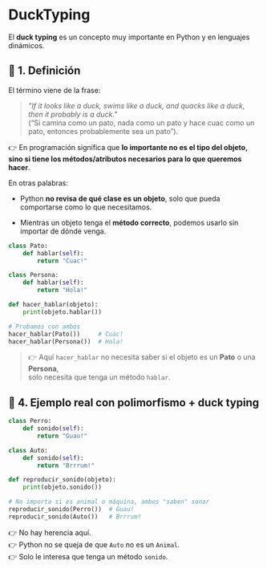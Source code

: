 

# DuckTyping

El **duck typing** es un concepto muy importante en Python y en lenguajes dinámicos.

## 📌 1. Definición

El término viene de la frase:

> _"If it looks like a duck, swims like a duck, and quacks like a duck, then it probably is a duck."_  
> (“Si camina como un pato, nada como un pato y hace cuac como un pato, entonces probablemente sea un pato”).


👉 En programación significa que **lo importante no es el tipo del objeto, sino si tiene los métodos/atributos necesarios para lo que queremos hacer**.

En otras palabras:

- Python **no revisa de qué clase es un objeto**, solo que pueda comportarse como lo que necesitamos.
    
- Mientras un objeto tenga el **método correcto**, podemos usarlo sin importar de dónde venga.


```python
class Pato:
    def hablar(self):
        return "Cuac!"

class Persona:
    def hablar(self):
        return "Hola!"

def hacer_hablar(objeto):
    print(objeto.hablar())

# Probamos con ambos
hacer_hablar(Pato())     # Cuac!
hacer_hablar(Persona())  # Hola!

```

> 👉 Aquí `hacer_hablar` no necesita saber si el objeto es un **Pato** o una **Persona**,  
solo necesita que tenga un método `hablar`.



## 📌 4. Ejemplo real con polimorfismo + duck typing


```python
class Perro:
    def sonido(self):
        return "Guau!"

class Auto:
    def sonido(self):
        return "Brrrum!"

def reproducir_sonido(objeto):
    print(objeto.sonido())

# No importa si es animal o máquina, ambos "saben" sonar
reproducir_sonido(Perro())  # Guau!
reproducir_sonido(Auto())   # Brrrum!

```


👉 No hay herencia aquí.  
👉 Python no se queja de que `Auto` no es un `Animal`.  
👉 Solo le interesa que tenga un método `sonido`.